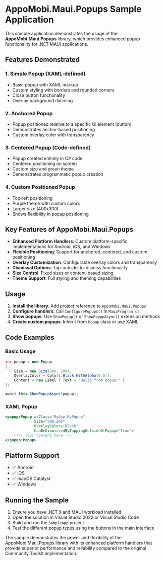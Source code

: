 # AppoMobi.Maui.Popups Sample Application

This sample application demonstrates the usage of the **AppoMobi.Maui.Popups** library, which provides enhanced popup functionality for .NET MAUI applications.

## Features Demonstrated

### 1. Simple Popup (XAML-defined)
- Basic popup with XAML markup
- Custom styling with borders and rounded corners
- Close button functionality
- Overlay background dimming

### 2. Anchored Popup
- Popup positioned relative to a specific UI element (button)
- Demonstrates anchor-based positioning
- Custom overlay color with transparency

### 3. Centered Popup (Code-defined)
- Popup created entirely in C# code
- Centered positioning on screen
- Custom size and green theme
- Demonstrates programmatic popup creation

### 4. Custom Positioned Popup
- Top-left positioning
- Purple theme with custom colors
- Larger size (400x300)
- Shows flexibility in popup positioning

## Key Features of AppoMobi.Maui.Popups

- **Enhanced Platform Handlers**: Custom platform-specific implementations for Android, iOS, and Windows
- **Flexible Positioning**: Support for anchored, centered, and custom positioning
- **Overlay Customization**: Configurable overlay colors and transparency
- **Dismissal Options**: Tap-outside-to-dismiss functionality
- **Size Control**: Fixed sizes or content-based sizing
- **Theme Support**: Full styling and theming capabilities

## Usage

1. **Install the library**: Add project reference to `AppoMobi.Maui.Popups`
2. **Configure handlers**: Call `ConfigurePopups()` in `MauiProgram.cs`
3. **Show popups**: Use `ShowPopup()` or `ShowPopupAsync()` extension methods
4. **Create custom popups**: Inherit from `Popup` class or use XAML

## Code Examples

### Basic Usage
```csharp
var popup = new Popup
{
    Size = new Size(300, 200),
    OverlayColor = Colors.Black.WithAlpha(0.5f),
    Content = new Label { Text = "Hello from popup!" }
};

await this.ShowPopupAsync(popup);
```

### XAML Popup
```xml
<popup:Popup x:Class="MyApp.MyPopup"
             Size="300,200"
             OverlayColor="Black"
             CanBeDismissedByTappingOutsideOfPopup="True">
    <!-- Your content here -->
</popup:Popup>
```

## Platform Support

- ✅ Android
- ✅ iOS  
- ✅ macOS Catalyst
- ✅ Windows

## Running the Sample

1. Ensure you have .NET 9 and MAUI workload installed
2. Open the solution in Visual Studio 2022 or Visual Studio Code
3. Build and run the `SampleApp` project
4. Test the different popup types using the buttons in the main interface

The sample demonstrates the power and flexibility of the AppoMobi.Maui.Popups library with its enhanced platform handlers that provide superior performance and reliability compared to the original Community Toolkit implementation.